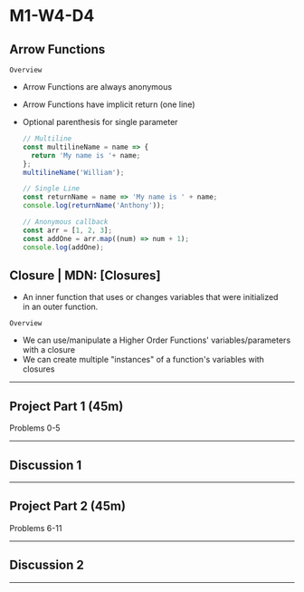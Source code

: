 # M1-W4-D4

## Arrow Functions

`Overview`

- Arrow Functions are always anonymous
- Arrow Functions have implicit return (one line)
- Optional parenthesis for single parameter

  ```js
  // Multiline
  const multilineName = name => {
    return 'My name is '+ name;
  };
  multilineName('William');

  // Single Line
  const returnName = name => 'My name is ' + name;
  console.log(returnName('Anthony'));

  // Anonymous callback
  const arr = [1, 2, 3];
  const addOne = arr.map((num) => num + 1);
  console.log(addOne);
  ```

## Closure | MDN: [Closures]

- An inner function that uses or changes variables that were initialized\
in an outer function.

`Overview`

- We can use/manipulate a Higher Order Functions' variables/parameters with a closure
- We can create multiple "instances" of a function's variables with closures

---

## Project Part 1 (45m)

Problems 0-5

---

## Discussion 1

---

## Project Part 2 (45m)

Problems 6-11

---

## Discussion 2

---
